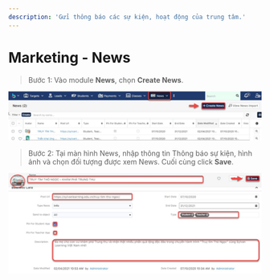 ```yaml
---
description: 'Gửi thông báo các sự kiện, hoạt động của trung tâm.'
---
```


# Marketing - News

> Bước 1: Vào module **News**, chọn **Create News**.

![](../.gitbook/assets/mkt1.jpg)

> Bước 2: Tại màn hình News, nhập thông tin Thông báo sự kiện, hình ảnh và chọn đối tượng được xem News. Cuối cùng click **Save**.

![](../.gitbook/assets/mkt2.jpg)

